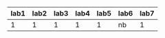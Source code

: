 | lab1 | lab2 | lab3 | lab4 | lab5 | lab6 | lab7 |
|------|------|------|------|------|------|------|
|    1 |    1 |    1 |    1 |    1 | nb   |    1 |

